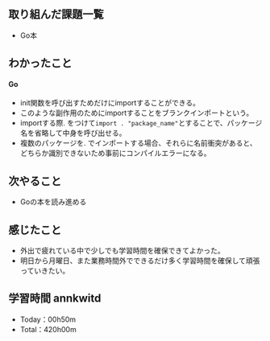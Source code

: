 ## 取り組んだ課題一覧
- Go本

## わかったこと
#### Go
- init関数を呼び出すためだけにimportすることができる。
- このような副作用のためにimportすることをブランクインポートという。
- importする際. をつけて`import . "package_name"`とすることで、パッケージ名を省略して中身を呼び出せる。
- 複数のパッケージを. でインポートする場合、それらに名前衝突があると、どちらか識別できないため事前にコンパイルエラーになる。

## 次やること
- Goの本を読み進める

## 感じたこと
- 外出で疲れている中で少しでも学習時間を確保できてよかった。
- 明日から月曜日、また業務時間外でできるだけ多く学習時間を確保して頑張っていきたい。

## 学習時間 annkwitd
- Today：00h50m
- Total：420h00m
